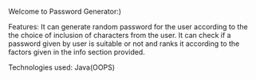 Welcome to Password Generator:)

Features:
It can generate random password for the user according to the the choice of inclusion of characters from the user.
It can check if a password given by user is suitable or not and ranks it according to the factors given in the info section provided.

Technologies used:
Java(OOPS)
